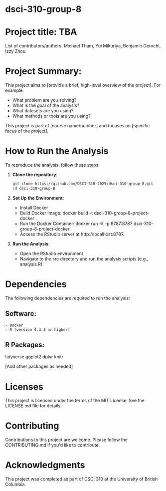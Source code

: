 # dsci-310-group-8

# Project title: TBA

List of contributors/authors:
Michael Tham, Yui Mikuriya, Benjamin Gerochi, Izzy Zhou

# Project Summary:
This project aims to [provide a brief, high-level overview of the project]. For example:  
- What problem are you solving?  
- What is the goal of the analysis?  
- What datasets are you using?  
- What methods or tools are you using?  

This project is part of [course name/number] and focuses on [specific focus of the project].

# How to Run the Analysis  
To reproduce the analysis, follow these steps:  

1. **Clone the repository**:  
   ```bash
   git clone https://github.com/DSCI-310-2025/dsci-310-group-8.git
   cd dsci-310-group-8

2. **Set Up the Environment**:
    - Install Docker
    - Build Docker Image: docker build -t dsci-310-group-8-project-docker .
    - Run the Docker Container: docker run -it -p 8787:8787 dsci-310-group-8-project-docker
    - Access the RStudio server at http://localhost:8787.

3. **Run the Analysis**:
    - Open the RStudio environment
    - Navigate to the src directory and run the analysis scripts (e.g., analysis.R)

# Dependencies
The following dependencies are required to run the analysis:

## Software:
    - Docker
    - R (version 4.3.1 or higher)

## R Packages:
tidyverse
ggplot2
dplyr
knitr

[Add other packages as needed]

# Licenses
This project is licensed under the terms of the MIT License. See the LICENSE.md file for details.

# Contributing
Contributions to this project are welcome. Please follow the CONTRIBUTING.md if you'd like to contribute.

# Acknowledgments
This project was completed as part of DSCI 310 at the University of British Columbia.
